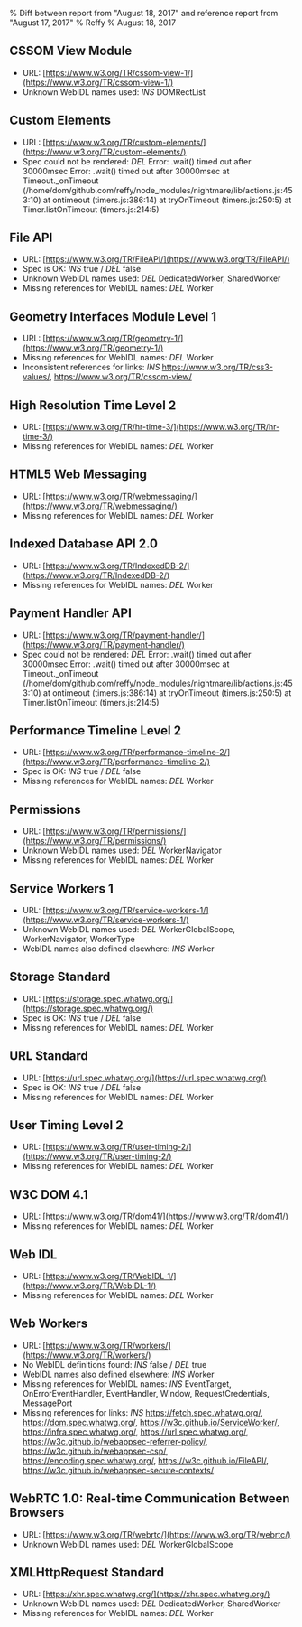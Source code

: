 % Diff between report from "August 18, 2017" and reference report from "August 17, 2017"
% Reffy
% August 18, 2017

## CSSOM View Module

- URL: [https://www.w3.org/TR/cssom-view-1/](https://www.w3.org/TR/cssom-view-1/)
- Unknown WebIDL names used: *INS* DOMRectList


## Custom Elements

- URL: [https://www.w3.org/TR/custom-elements/](https://www.w3.org/TR/custom-elements/)
- Spec could not be rendered: *DEL* Error: .wait() timed out after 30000msec Error: .wait() timed out after 30000msec
    at Timeout._onTimeout (/home/dom/github.com/reffy/node_modules/nightmare/lib/actions.js:453:10)
    at ontimeout (timers.js:386:14)
    at tryOnTimeout (timers.js:250:5)
    at Timer.listOnTimeout (timers.js:214:5)


## File API

- URL: [https://www.w3.org/TR/FileAPI/](https://www.w3.org/TR/FileAPI/)
- Spec is OK: *INS* true / *DEL* false
- Unknown WebIDL names used: *DEL* DedicatedWorker, SharedWorker
- Missing references for WebIDL names: *DEL* Worker


## Geometry Interfaces Module Level 1

- URL: [https://www.w3.org/TR/geometry-1/](https://www.w3.org/TR/geometry-1/)
- Missing references for WebIDL names: *DEL* Worker
- Inconsistent references for links: *INS* https://www.w3.org/TR/css3-values/, https://www.w3.org/TR/cssom-view/


## High Resolution Time Level 2

- URL: [https://www.w3.org/TR/hr-time-3/](https://www.w3.org/TR/hr-time-3/)
- Missing references for WebIDL names: *DEL* Worker


## HTML5 Web Messaging

- URL: [https://www.w3.org/TR/webmessaging/](https://www.w3.org/TR/webmessaging/)
- Missing references for WebIDL names: *DEL* Worker


## Indexed Database API 2.0

- URL: [https://www.w3.org/TR/IndexedDB-2/](https://www.w3.org/TR/IndexedDB-2/)
- Missing references for WebIDL names: *DEL* Worker


## Payment Handler API

- URL: [https://www.w3.org/TR/payment-handler/](https://www.w3.org/TR/payment-handler/)
- Spec could not be rendered: *DEL* Error: .wait() timed out after 30000msec Error: .wait() timed out after 30000msec
    at Timeout._onTimeout (/home/dom/github.com/reffy/node_modules/nightmare/lib/actions.js:453:10)
    at ontimeout (timers.js:386:14)
    at tryOnTimeout (timers.js:250:5)
    at Timer.listOnTimeout (timers.js:214:5)


## Performance Timeline Level 2

- URL: [https://www.w3.org/TR/performance-timeline-2/](https://www.w3.org/TR/performance-timeline-2/)
- Spec is OK: *INS* true / *DEL* false
- Missing references for WebIDL names: *DEL* Worker


## Permissions

- URL: [https://www.w3.org/TR/permissions/](https://www.w3.org/TR/permissions/)
- Unknown WebIDL names used: *DEL* WorkerNavigator
- Missing references for WebIDL names: *DEL* Worker


## Service Workers 1

- URL: [https://www.w3.org/TR/service-workers-1/](https://www.w3.org/TR/service-workers-1/)
- Unknown WebIDL names used: *DEL* WorkerGlobalScope, WorkerNavigator, WorkerType
- WebIDL names also defined elsewhere: *INS* Worker


## Storage Standard

- URL: [https://storage.spec.whatwg.org/](https://storage.spec.whatwg.org/)
- Spec is OK: *INS* true / *DEL* false
- Missing references for WebIDL names: *DEL* Worker


## URL Standard

- URL: [https://url.spec.whatwg.org/](https://url.spec.whatwg.org/)
- Spec is OK: *INS* true / *DEL* false
- Missing references for WebIDL names: *DEL* Worker


## User Timing Level 2

- URL: [https://www.w3.org/TR/user-timing-2/](https://www.w3.org/TR/user-timing-2/)
- Missing references for WebIDL names: *DEL* Worker


## W3C DOM 4.1

- URL: [https://www.w3.org/TR/dom41/](https://www.w3.org/TR/dom41/)
- Missing references for WebIDL names: *DEL* Worker


## Web IDL

- URL: [https://www.w3.org/TR/WebIDL-1/](https://www.w3.org/TR/WebIDL-1/)
- Missing references for WebIDL names: *DEL* Worker


## Web Workers

- URL: [https://www.w3.org/TR/workers/](https://www.w3.org/TR/workers/)
- No WebIDL definitions found: *INS* false / *DEL* true
- WebIDL names also defined elsewhere: *INS* Worker
- Missing references for WebIDL names: *INS* EventTarget, OnErrorEventHandler, EventHandler, Window, RequestCredentials, MessagePort
- Missing references for links: *INS* https://fetch.spec.whatwg.org/, https://dom.spec.whatwg.org/, https://w3c.github.io/ServiceWorker/, https://infra.spec.whatwg.org/, https://url.spec.whatwg.org/, https://w3c.github.io/webappsec-referrer-policy/, https://w3c.github.io/webappsec-csp/, https://encoding.spec.whatwg.org/, https://w3c.github.io/FileAPI/, https://w3c.github.io/webappsec-secure-contexts/


## WebRTC 1.0: Real-time Communication Between Browsers

- URL: [https://www.w3.org/TR/webrtc/](https://www.w3.org/TR/webrtc/)
- Unknown WebIDL names used: *DEL* WorkerGlobalScope


## XMLHttpRequest Standard

- URL: [https://xhr.spec.whatwg.org/](https://xhr.spec.whatwg.org/)
- Unknown WebIDL names used: *DEL* DedicatedWorker, SharedWorker
- Missing references for WebIDL names: *DEL* Worker


